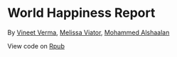 # World Happiness Report

By [Vineet Verma](www.goodbyeweekend.io), [Melissa Viator](mviator@bu.edu), [Mohammed Alshaalan](m.a.sh3lan@gmail.com)

View code on [Rpub](https://rpubs.com/vineetver/864822)


